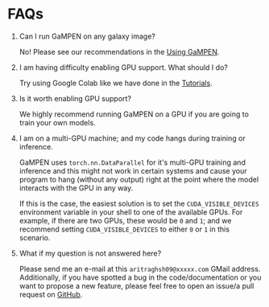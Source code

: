 # FAQs

1. Can I run GaMPEN on any galaxy image?

    No! Please see our recommendations in the [Using GaMPEN](Using_GaMPEN).


2. I am having difficulty enabling GPU support. What should I do?

    Try using Google Colab like we have done in the [Tutorials](Tutorials). 


3. Is it worth enabling GPU support?

    We highly recommend running GaMPEN on a GPU if you are going to train your own models.


4. I am on a multi-GPU machine; and my code hangs during training or inference.
    
    GaMPEN uses `torch.nn.DataParallel` for it's multi-GPU training and inference and this might not work in certain systems and cause your program to hang (without any output) right at the point where the model interacts with the GPU in any way.

    If this is the case, the easiest solution is to set the `CUDA_VISIBLE_DEVICES` environment variable in your shell to one of the available GPUs. For example, if there are two GPUs, these would be `0` and `1`; and we recommend setting `CUDA_VISIBLE_DEVICES` to either `0` or `1` in this scenario.
    

5. What if my question is not answered here?

    Please send me an e-mail at this ``aritraghsh09@xxxxx.com`` GMail address. Additionally, if you have spotted a bug in the code/documentation or you want to propose a new feature, please feel free to open an issue/a pull request on [GitHub](https://github.com/aritraghsh09/GaMorNet).

